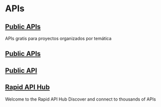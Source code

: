 # APIs

## [Public APIs](https://github.com/public-apis/public-apis)

APIs gratis para proyectos organizados por temática

## [Public APIs](https://publicapis.dev/)

## [Public API](https://publicapi.dev/)

## [Rapid API Hub](https://rapidapi.com/hub)

Welcome to the Rapid API Hub
Discover and connect to thousands of APIs
